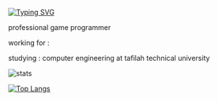 [![Typing SVG](https://readme-typing-svg.demolab.com?font=Fira+Code&size=29&pause=1000&color=3411F7&center=true&vCenter=true&random=true&width=435&lines=Computer+Engineering+Student;I'm+Game+Developer;I+Love+Robotics)](https://git.io/typing-svg)

professional game programmer 

working for :

studying : computer engineering at tafilah technical university

![stats](https://github-readme-stats.vercel.app/api?username=ahmadlahluob&include_all_commits=true&show_icons=true&theme=transparent)



[![Top Langs](https://github-readme-stats.vercel.app/api/top-langs/?username=ahmadlahluob&theme=transparent&layout=donut-vertical)](https://github.com/anuraghazra/github-readme-stats)

